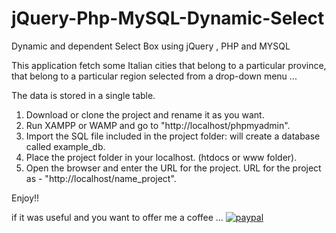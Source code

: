 # jQuery-Php-MySQL-Dynamic-Select
Dynamic and dependent Select Box using jQuery , PHP and MYSQL

This application fetch some Italian cities that belong to a particular province, that belong to a particular region selected from a drop-down menu ...

The data is stored in a single table.

1. Download or clone the project and rename it as you want.
2. Run XAMPP or WAMP and go to "http://localhost/phpmyadmin".
3. Import the SQL file included in the project folder: will create a database called example_db.
4. Place the project folder in your localhost. (htdocs or www folder).
5. Open the browser and enter the URL for the project. URL for the project as - "http://localhost/name_project".

Enjoy!!

if it was useful and you want to offer me a coffee ...
[![paypal](https://www.paypalobjects.com/en_US/i/btn/btn_donate_SM.gif)](https://paypal.me/alfonsoferlita?locale.x=it_IT)
